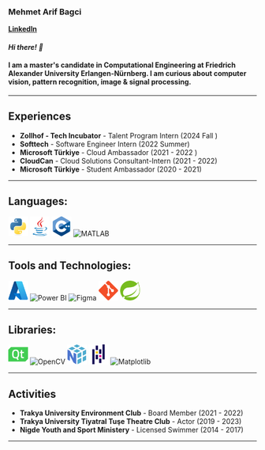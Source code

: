 ### Mehmet Arif Bagci
[**LinkedIn**](https://www.linkedin.com/in/mehmetarifbagci/) 
#### *Hi there! 👋*  
#### I am a master's candidate in Computational Engineering at Friedrich Alexander University Erlangen-Nürnberg. I am curious about computer vision, pattern recognition, image & signal processing.

---

## Experiences
- **Zollhof - Tech Incubator** - Talent Program Intern (2024 Fall )
- **Softtech** - Software Engineer Intern (2022 Summer)
- **Microsoft Türkiye** - Cloud Ambassador (2021 - 2022 )
- **CloudCan** - Cloud Solutions Consultant-Intern (2021 - 2022)
- **Microsoft Türkiye** - Student Ambassador (2020 - 2021)

---

## Languages:
<p align="left">
  <img src="https://raw.githubusercontent.com/devicons/devicon/master/icons/python/python-original.svg" alt="Python" width="40" height="40" />
  <img src="https://raw.githubusercontent.com/devicons/devicon/master/icons/java/java-original.svg" alt="Java" width="40" height="40" />
  <img src="https://raw.githubusercontent.com/devicons/devicon/master/icons/cplusplus/cplusplus-original.svg" alt="C++" width="40" height="40" />
  <img src="https://upload.wikimedia.org/wikipedia/commons/2/21/Matlab_Logo.png" alt="MATLAB" width="40" height="40" />
</p>

---

## Tools and Technologies:
<p align="left">
  <img src="https://raw.githubusercontent.com/devicons/devicon/master/icons/azure/azure-original.svg" alt="Microsoft Azure" width="40" height="40" />
  <img src="https://upload.wikimedia.org/wikipedia/commons/c/cf/New_Power_BI_Logo.svg" alt="Power BI" width="40" height="40" />
  <img src="https://upload.wikimedia.org/wikipedia/commons/3/33/Figma-logo.svg" alt="Figma" width="40" height="40" />
  <img src="https://raw.githubusercontent.com/devicons/devicon/master/icons/git/git-original.svg" alt="Git" width="40" height="40" />
  <img src="https://raw.githubusercontent.com/devicons/devicon/master/icons/spring/spring-original.svg" alt="Spring Framework" width="40" height="40" />
</p>

---

## Libraries:
<p align="left">
  <img src="https://raw.githubusercontent.com/devicons/devicon/master/icons/qt/qt-original.svg" alt="PyQt5" width="40" height="40" />
  <img src="https://raw.githubusercontent.com/opencv/opencv/master/doc/opencv-logo.png" alt="OpenCV" width="40" height="40" />
  <img src="https://raw.githubusercontent.com/devicons/devicon/master/icons/numpy/numpy-original.svg" alt="NumPy" width="40" height="40" />
  <img src="https://raw.githubusercontent.com/devicons/devicon/master/icons/pandas/pandas-original.svg" alt="Pandas" width="40" height="40" />
  <img src="https://matplotlib.org/stable/_images/sphx_glr_logos2_001.png" alt="Matplotlib" width="40" height="40" />
</p>

---

## Activities
- **Trakya University Environment Club** - Board Member (2021 - 2022)
- **Trakya University Tiyatral Tuşe Theatre Club** - Actor (2019 - 2023)
- **Nigde Youth and Sport Ministery** - Licensed Swimmer (2014 - 2017)

---
